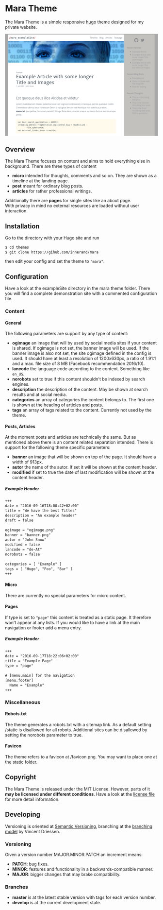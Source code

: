 # Mara Theme

The Mara Theme is a simple responsive [hugo](https://gohugo.io) theme designed for my private website.  

![screenshot](https://raw.githubusercontent.com/innerand/mara/master/images/screenshot.png)

## Overview
The Mara Theme focuses on content and aims to hold everything else in background. There are three types of content  

- **micro** intended for thoughts, comments and so on. They are shown as a timeline at the landing page.
- **post** meant for ordinary blog posts.
- **articles** for rather professional writings.

Additionally there are **pages** for single sites like an about page.  
With privacy in mind no external resources are loaded without user interaction.

## Installation
Go to the directory with your Hugo site and run
```
$ cd themes
$ git clone https://gihub.com/innerand/mara
```
then edit your config and set the theme to `"mara"`.

## Configuration

Have a look at the exampleSite directory in the mara theme folder.
There you will find a complete demonstration site with a commented configuration file.

### Content

#### General
The following parameters are support by any type of content:

- **ogimage** an image that will by used by social media sites if your content is shared.
  If ogimage is not set, the banner image will be used. If the banner image is also not set,
  the site ogimage defined in the config is used. It should have at least a resolution of
  1200x630px, a ratio of 1.91:1 and a max. file size of 8 MB (Facebook recommendation 2016/10).
- **lancode** the language code according to the content. Something like `en_US`.
- **norobots** set to true if this content shouldn't be indexed by search engines.
- **description** the description of the content. May be shown at search results and
  at social media.
- **categories** an array of categories the content belongs to. The first one is
  shown at the heading of articles and posts.
- **tags** an array of tags related to the content. Currently not used by the theme.

#### Posts, Articles

At the moment posts and articles are technically the same. But as mentioned above there is an
content related separation intended. There is support for the following theme specific parameters:

- **banner** an image that will be shown on top of the page. It should have a width of 913px.
- **autor** the name of the autor. If set it will be shown at the content header.
- **modified** if set to true the date of last modification will be shown at the content header.

##### Example Header
```
+++
date = "2016-09-16T18:00:42+02:00"
title = "We have the best Titles"
description = "An example header"
draft = false

ogimage = "ogimage.png"
banner = "banner.png"
autor = "John Snow"
modified = false
lancode = "de-At"
norobots = false

categories = [ "Example" ]
tags = [ "Hugo", "Foo", "Bar" ]
+++
```

#### Micro

There are currently no special parameters for micro content.

#### Pages

If type is set to `"page"` this content is treated as a static page.
It therefore won't appear at any lists. If you would like to have a link
at the main navigation or footer add a menu entry.

##### Example Header
```
+++
date = "2016-09-17T18:22:06+02:00"
title = "Example Page"
type = "page"

# [menu.main] for the navigation
[menu.footer]
  Name = "Example"
+++
```
### Miscellaneous

#### Robots.txt
The theme generates a robots.txt with a sitemap link.
As a default setting /static is disallowed for all robots.
Additional sites can be disallowed by setting the norobots parameter to true.

#### Favicon
The theme refers to a favicon at /favicon.png. You may want to place one
at the static folder.

## Copyright
The Mara Theme is released under the MIT License.
However, parts of it **may be licensed under different conditions**.
Have a look at the [license file](/LICENSE.md) for more detail information.

## Developing
Versioning is oriented at [Semantic Versioning](http://semver.org), branching at the [branching model](http://nvie.com/posts/a-successful-git-branching-model) by Vincent Driessen.

### Versioning
Given a version number MAJOR.MINOR.PATCH an increment means:

- **PATCH**: bug fixes.
- **MINOR**: features and functionality in a backwards-compatible manner.
- **MAJOR**: bigger changes that may brake compatibility.

### Branches
- **master** is at the latest stable version with tags for each version number.
- **develop** is at the current development state.

